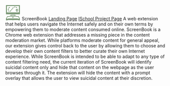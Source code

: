 ![alt text](https://github.com/shhsieh99/Project_Showcase/blob/main/ScreenBook/extension/assets/icons/48.png "Logo")
ScreenBook
[Landing Page](https://projectscreenbook.wordpress.com/)
[ISchool Project Page](https://www.ischool.berkeley.edu/projects/2022/screenbook)
A web extension that helps users navigate the Internet safely and on their own terms by empowering them to moderate content consumed online.
ScreenBook is a Chrome web extension that addresses a missing piece in the content moderation market. While platforms moderate content for general appeal, our extension gives control back to the user by allowing them to choose and develop their own content filters to better curate their own Internet experience.
While ScreenBook is intended to be able to adapt to any type of content filtering need, the current iteration of ScreenBook will identify suicidal content only and hide that content on the webpage as the user browses through it. The extension will hide the content with a prompt overlay that allows the user to view suicidal content at their discretion.
